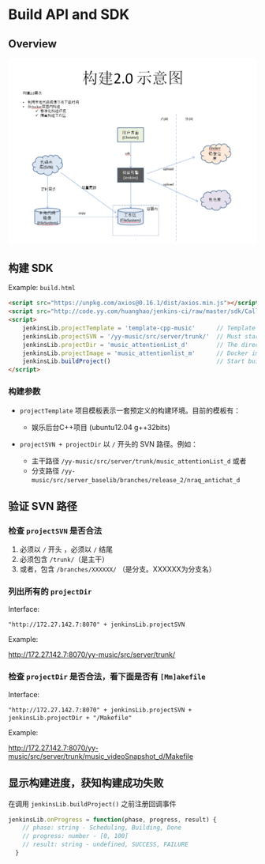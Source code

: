 # Build API and SDK

## Overview

![Overview](/ci-2.png)

## 构建 SDK

Example: `build.html`

```html
<script src="https://unpkg.com/axios@0.16.1/dist/axios.min.js"></script>
<script src="http://code.yy.com/huanghao/jenkins-ci/raw/master/sdk/CallJenkins.js"></script>
<script>
    jenkinsLib.projectTemplate = 'template-cpp-music'      // Template for yy-music C++ projects. Every biz has its own template.
    jenkinsLib.projectSVN = '/yy-music/src/server/trunk/'  // Must start with '/' and must end with '/'
    jenkinsLib.projectDir = 'music_attentionList_d'        // The direct sub-dir of above path
    jenkinsLib.projectImage = 'music_attentionlist_m'      // Docker image name
    jenkinsLib.buildProject()                              // Start build
</script>
```

### 构建参数

*   `projectTemplate` 项目模板表示一套预定义的构建环境。目前的模板有：

    -   娱乐后台C++项目 (ubuntu12.04 g++32bits)

*   `projectSVN + projectDir` 以 `/` 开头的 SVN 路径。例如：
    
    -   主干路径 `/yy-music/src/server/trunk/music_attentionList_d` 或者
    -   分支路径 `/yy-music/src/server_baselib/branches/release_2/nraq_antichat_d`

## 验证 SVN 路径 

### 检查 `projectSVN` 是否合法

1. 必须以 `/` 开头 ，必须以 `/` 结尾
2. 必须包含 `/trunk/`（是主干）
3. 或者，包含 `/branches/XXXXXX/` （是分支。XXXXXX为分支名）

### 列出所有的 `projectDir`

Interface:

    "http://172.27.142.7:8070" + jenkinsLib.projectSVN

Example:

http://172.27.142.7:8070/yy-music/src/server/trunk/

### 检查 `projectDir` 是否合法，看下面是否有 `[Mm]akefile`

Interface:

    "http://172.27.142.7:8070" + jenkinsLib.projectSVN + jenkinsLib.projectDir + "/Makefile"
    
Example:

 http://172.27.142.7:8070/yy-music/src/server/trunk/music_videoSnapshot_d/Makefile
 
## 显示构建进度，获知构建成功失败

在调用 `jenkinsLib.buildProject()` 之前注册回调事件

```js
jenkinsLib.onProgress = function(phase, progress, result) {
    // phase: string - Scheduling, Building, Done
    // progress: number - [0, 100]
    // result: string - undefined, SUCCESS, FAILURE
  }
```
